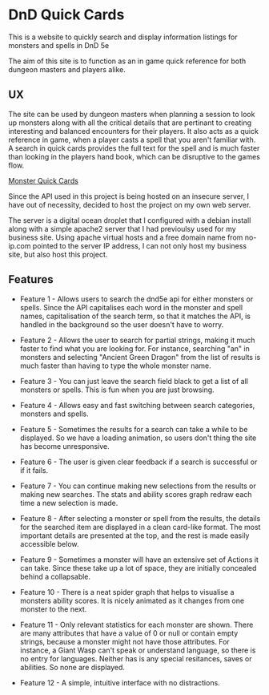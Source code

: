 # DnD Quick Cards

This is a website to quickly search and display information listings for monsters and spells in DnD 5e

The aim of this site is to function as an in game quick reference for both dungeon masters and players alike. 



## UX

The site can be used by dungeon masters when planning a session to look up monsters along with all the critical details that are pertinant to creating interesting and balanced encounters for their players. It also acts as a quick reference in game, when a player casts a spell that you aren't familiar with. A search in quick cards provides the full text for the spell and is much faster than looking in the players hand book, which can be disruptive to the games flow.

[Monster Quick Cards](http://quickcards.ddns.net)

Since the API used in this project is being hosted on an insecure server, I have out of necessity, decided to host the project on my own web server.

The server is a digital ocean droplet that I configured with a debian install along with a simple apache2 server that I had previoulsy used for my business site. Using apache virtual hosts and a free domain name from no-ip.com pointed to the server IP address, I can not only host my business site, but also host this project. 


## Features

- Feature 1 - Allows users to search the dnd5e api for either monsters or spells. Since the API capitalises each word in the monster and spell names, capitalisation of the search term, so that it matches the API, is handled in the background so the user doesn't have to worry.

- Feature 2 - Allows the user to search for partial strings, making it much faster to find what you are looking for. For instance, searching "an" in monsters and selecting "Ancient Green Dragon" from the list of results is much faster than having to type the whole monster name.

- Feature 3 - You can just leave the search field black to get a list of all monsters or spells. This is fun when you are just browsing. 

- Feature 4 - Allows easy and fast switching between search categories, monsters and spells. 

- Feature 5 - Sometimes the results for a search can take a while to be displayed. So we have a loading animation, so users don't thing the site has become unresponsive. 

- Feature 6 - The user is given clear feedback if a search is successful or if it fails.

- Feature 7 - You can continue making new selections from the results or making new searches. The stats and ability scores graph redraw each time a new selection is made.

- Feature 8 - After selecting a monster or spell from the results, the details for the searched item are displayed in a clean card-like format. The most important details are presented at the top, and the rest is made easily accessible below. 

- Feature 9 - Sometimes a monster will have an extensive set of Actions it can take. Since these take up a lot of space, they are initially concealed behind a collapsable. 

- Feature 10 - There is a neat spider graph that helps to visualise a monsters ability scores. It is nicely animated as it changes from one monster to the next.

- Feature 11 - Only relevant statistics for each monster are shown. There are many attributes that have a value of 0 or null or contain empty strings, because a monster might not have those attributes. For instance, a Giant Wasp can't speak or understand language, so there is no entry for languages. Neither has is any special resitances, saves or abilities. So none are displayed.

- Feature 12 - A simple, intuitive interface with no distractions. 




